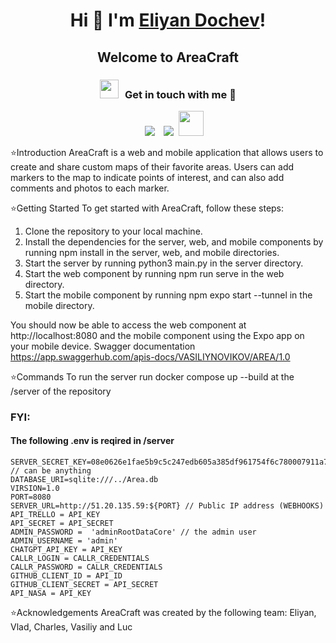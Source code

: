 <h1 align="center">Hi 👋 I'm <a href="https://github.com/ElianDochev" target="blank">
Eliyan Dochev</a>!</h1>
<h2 align="center">Welcome to AreaCraft</h3>

<h3 align="center" > <img src="https://media.giphy.com/media/iY8CRBdQXODJSCERIr/giphy.gif" width="30" height="30" style="margin-right: 10px;">Get in touch with me 🤝 </h3>

<p align="center">

 <div align="center"  class="icons-social" style="margin-left: 10px;">
        <a style="margin-left: 10px;"  target="_blank" href="https://www.linkedin.com/in/elian-dochev-8a53a9250/">
			<img src="https://img.icons8.com/doodle/40/000000/linkedin--v2.png"></a>
        <a style="margin-left: 10px;" target="_blank" href="https://github.com/ElianDochev">
		<img src="https://img.icons8.com/doodle/40/000000/github--v1.png"></a>
		<a style="margin-left: 5px;" target="_blank" href="mailto:eliyan.dochev@epitech.eu">
					<img style="width: 40px; height: 40px" src="https://image.similarpng.com/very-thumbnail/2021/09/Outlook-icon-on-transparent-background-PNG.png" ></a>
      </div>
</p>


⭐Introduction
AreaCraft is a web and mobile application that allows users to create and share custom maps of their favorite areas. Users can add markers to the map to indicate points of interest, and can also add comments and photos to each marker.

⭐Getting Started
To get started with AreaCraft, follow these steps:

1. Clone the repository to your local machine.
2. Install the dependencies for the server, web, and mobile components by running npm install in the server, web, and mobile directories.
3. Start the server by running python3 main.py in the server directory.
4. Start the web component by running npm run serve in the web directory.
5. Start the mobile component by running npm expo start --tunnel in the mobile directory.

You should now be able to access the web component at http://localhost:8080 and the mobile component using the Expo app on your mobile device.
Swagger documentation https://app.swaggerhub.com/apis-docs/VASILIYNOVIKOV/AREA/1.0

⭐Commands
To run the server run docker compose up --build at the /server of the repository

### FYI:
#### The following .env is reqired in /server
```
SERVER_SECRET_KEY=08e0626e1fae5b9c5c247edb605a385df961754f6c780007911a72a2a979f48b // can be anything
DATABASE_URI=sqlite:///../Area.db
VIRSION=1.0
PORT=8080
SERVER_URL=http://51.20.135.59:${PORT} // Public IP address (WEBHOOKS)
API_TRELLO = API_KEY
API_SECRET = API_SECRET
ADMIN_PASSWORD =  'adminRootDataCore' // the admin user
ADMIN_USERNAME = 'admin'
CHATGPT_API_KEY = API_KEY
CALLR_LOGIN = CALLR_CREDENTIALS
CALLR_PASSWORD = CALLR_CREDENTIALS
GITHUB_CLIENT_ID = API_ID
GITHUB_CLIENT_SECRET = API_SECRET
API_NASA = API_KEY
```

⭐Acknowledgements
AreaCraft was created by the following team:
Eliyan, Vlad, Charles, Vasiliy and Luc
